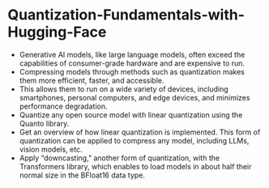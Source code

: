 # Quantization-Fundamentals-with-Hugging-Face

- Generative AI models, like large language models, often exceed the capabilities of consumer-grade hardware and are expensive to run.
- Compressing models through methods such as quantization makes them more efficient, faster, and accessible. 
- This allows them to run on a wide variety of devices, including smartphones, personal computers, and edge devices, and minimizes performance degradation.
- Quantize any open source model with linear quantization using the Quanto library.
- Get an overview of how linear quantization is implemented. This form of quantization can be applied to compress any model, including LLMs, vision models, etc.
- Apply “downcasting,” another form of quantization, with the Transformers library, which enables to load models in about half their normal size in the BFloat16 data type.

